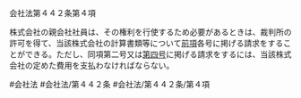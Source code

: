 会社法第４４２条第４項

株式会社の親会社社員は、その権利を行使するため必要があるときは、裁判所の許可を得て、当該株式会社の計算書類等について[前項](会社法＿＿＿＿第４４２条第３項)各号に掲げる請求をすることができる。ただし、同項第二号又は[第四号](会社法＿＿＿＿第４４２条第４項第４号)に掲げる請求をするには、当該株式会社の定めた費用を支払わなければならない。

#会社法
#会社法/第４４２条
#会社法/第４４２条/第４項
